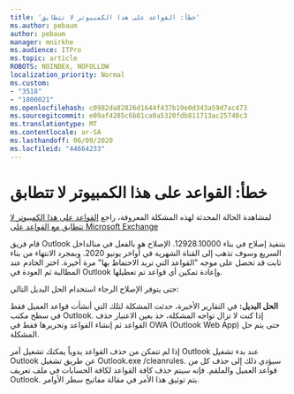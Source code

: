 ```yaml
---
title: 'خطأ: القواعد على هذا الكمبيوتر لا تتطابق'
ms.author: pebaum
author: pebaum
manager: mnirkhe
ms.audience: ITPro
ms.topic: article
ROBOTS: NOINDEX, NOFOLLOW
localization_priority: Normal
ms.custom:
- "3518"
- "1800021"
ms.openlocfilehash: c0982da82826d1644f437b19e0d343a59d7ac473
ms.sourcegitcommit: e09af4285c6b81ca0a5320fdb811713ac25748c3
ms.translationtype: MT
ms.contentlocale: ar-SA
ms.lasthandoff: 06/09/2020
ms.locfileid: "44664233"
---
```

# <a name="error-the-rules-on-this-computer-do-not-match"></a>خطأ: القواعد على هذا الكمبيوتر لا تتطابق

لمشاهدة الحالة المحدثة لهذه المشكلة المعروفة، راجع [القواعد على هذا الكمبيوتر لا تتطابق مع القواعد على Microsoft Exchange](https://support.office.com/article/d032e037-b224-429e-b325-633afde9b5f0)

قام فريق Outlook بتنفيذ إصلاح في بناء 12928.10000. الإصلاح هو بالفعل في منالداخل السريع وسوف تذهب إلى القناة الشهرية في أواخر يونيو 2020. وبمجرد الانتهاء من بناء ثابت قد تحصل على موجه "القواعد التي تريد الاحتفاظ بها" مرة أخيرة. اختر الخادم عند المطالبة ثم العودة في Outlook وإعادة تمكين أي قواعد تم تعطيلها.

حتى يتوفر الإصلاح الرجاء استخدام الحل البديل التالي:

**الحل البديل:** في التقارير الأخيرة، حدثت المشكلة لتلك التي أنشأت قواعد العميل فقط في سطح مكتب Outlook. إذا كنت لا تزال تواجه المشكلة، خذ بعين الاعتبار حذف القواعد ثم إنشاء القواعد وتحريرها فقط في OWA (Outlook Web App) حتى يتم حل المشكلة.

إذا لم تتمكن من حذف القواعد يدوياً يمكنك تشغيل أمر Outlook عند بدء تشغيل Outlook عن طريق تشغيل Outlook.exe /cleanrules. سيؤدي ذلك إلى حذف كل من قواعد العميل والملقم. فإنه سيتم حذف كافة القواعد لكافة الحسابات في ملف تعريف Outlook. يتم توثيق هذا الأمر في مقالة مفاتيح سطر الأوامر.

